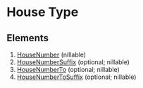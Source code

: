 # House Type

## Elements

1. [HouseNumber](AustralianHouseNumber) (nillable)
2. [HouseNumberSuffix](AustralianHouseNumberSuffix) (optional; nillable)
3. [HouseNumberTo](AustralianHouseNumber) (optional; nillable)
4. [HouseNumberToSuffix](AustralianHouseNumberSuffix) (optional; nillable)